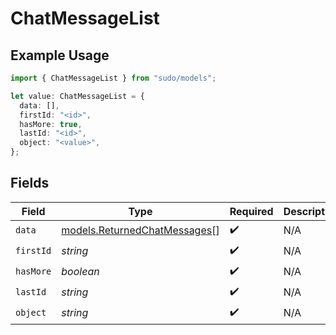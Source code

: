 # ChatMessageList

## Example Usage

```typescript
import { ChatMessageList } from "sudo/models";

let value: ChatMessageList = {
  data: [],
  firstId: "<id>",
  hasMore: true,
  lastId: "<id>",
  object: "<value>",
};
```

## Fields

| Field                                                              | Type                                                               | Required                                                           | Description                                                        |
| ------------------------------------------------------------------ | ------------------------------------------------------------------ | ------------------------------------------------------------------ | ------------------------------------------------------------------ |
| `data`                                                             | [models.ReturnedChatMessages](../models/returnedchatmessages.md)[] | :heavy_check_mark:                                                 | N/A                                                                |
| `firstId`                                                          | *string*                                                           | :heavy_check_mark:                                                 | N/A                                                                |
| `hasMore`                                                          | *boolean*                                                          | :heavy_check_mark:                                                 | N/A                                                                |
| `lastId`                                                           | *string*                                                           | :heavy_check_mark:                                                 | N/A                                                                |
| `object`                                                           | *string*                                                           | :heavy_check_mark:                                                 | N/A                                                                |
